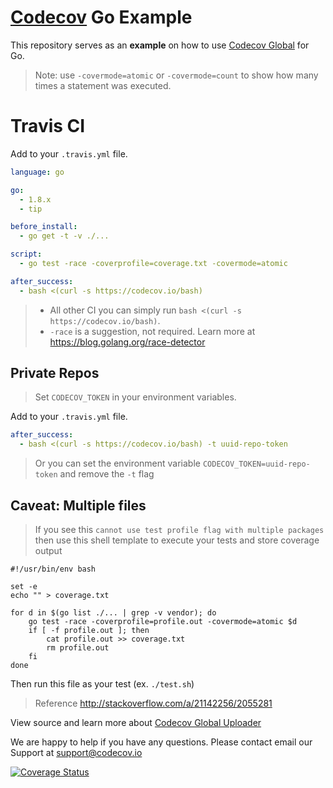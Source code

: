 [Codecov][1] Go Example
=======================

This repository serves as an **example** on how to use [Codecov Global][4] for Go.

> Note: use `-covermode=atomic` or `-covermode=count` to show how many times a statement was executed.

# Travis CI

Add to your `.travis.yml` file.
```yml
language: go

go:
  - 1.8.x
  - tip

before_install:
  - go get -t -v ./...

script:
  - go test -race -coverprofile=coverage.txt -covermode=atomic

after_success:
  - bash <(curl -s https://codecov.io/bash)
```

> - All other CI you can simply run `bash <(curl -s https://codecov.io/bash)`.
> - `-race` is a suggestion, not required. Learn more at https://blog.golang.org/race-detector

## Private Repos
> Set `CODECOV_TOKEN` in your environment variables.

Add to your `.travis.yml` file.
```yml
after_success:
  - bash <(curl -s https://codecov.io/bash) -t uuid-repo-token
```
> Or you can set the environment variable `CODECOV_TOKEN=uuid-repo-token` and remove the `-t` flag

## Caveat: Multiple files
> If you see this `cannot use test profile flag with multiple packages` then use this shell template to execute your tests and store coverage output

```shell
#!/usr/bin/env bash

set -e
echo "" > coverage.txt

for d in $(go list ./... | grep -v vendor); do
    go test -race -coverprofile=profile.out -covermode=atomic $d
    if [ -f profile.out ]; then
        cat profile.out >> coverage.txt
        rm profile.out
    fi
done
```

Then run this file as your test (ex. `./test.sh`)

> Reference http://stackoverflow.com/a/21142256/2055281

View source and learn more about [Codecov Global Uploader][4]

We are happy to help if you have any questions. Please contact email our Support at [support@codecov.io](mailto:support@codecov.io)

[1]: https://codecov.io/
[4]: https://github.com/codecov/codecov-bash


[![Coverage Status](https://coveralls.io/repos/github/superVeitch/codecov-go/badge.svg?branch=master)](https://coveralls.io/github/superVeitch/codecov-go?branch=master)
